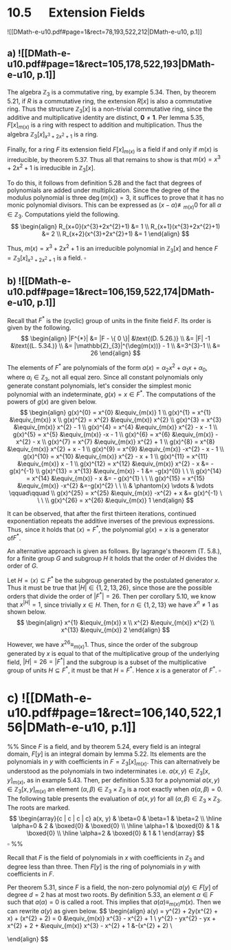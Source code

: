 
# 10.5      Extension Fields 

![[DMath-e-u10.pdf#page=1&rect=78,193,522,212|DMath-e-u10, p.1]]

## a) ![[DMath-e-u10.pdf#page=1&rect=105,178,522,193|DMath-e-u10, p.1]]

The algebra $\mathbb{Z}_{3}$ is a commutative ring, by example 5.34. Then, by theorem 5.21, if $R$ is a commutative ring, the extension $R[x]$ is also a commutative ring. Thus the structure $\mathbb{Z}_{3}[x]$ is a non-trivial commutative ring, since the additive and multiplicative identity are distinct, $\mathbf{0}\neq \mathbf{1}$. Per lemma 5.35, $F[x]_{m(x)}$ is a ring with respect to addition and multiplication. Thus the algebra $\mathbb{Z}_{3}[x]_{x^{3}+2x^{2}+1}$ is a ring.

Finally, for a ring $F$ its extension field $F[x]_{m(x)}$ is a field if and only if $m(x)$ is irreducible, by theorem 5.37. Thus all that remains to show is that $m(x) = x^{3}+2x^{2}+1$ is irreducible in $\mathbb{Z}_{3}[x]$.

To do this, it follows from definition 5.28 and the fact that degrees of polynomials are added under multiplication. Since the degree of the modulus polynomial is three $\deg(m(x))=3$, it suffices to prove that it has no monic polynomial divisors. This can be expressed as $(x-\alpha) \not\equiv_{m(x)} 0$ for all $\alpha \in \mathbb{Z}_{3}$. Computations yield the following.
$$
\begin{align}
R_{x+0}(x^{3}+2x^{2}+1) &= 1 \\
R_{x+1}(x^{3}+2x^{2}+1) &= 2 \\
R_{x+2}(x^{3}+2x^{2}+1) &= 1
\end{align}
$$

Thus, $m(x) = x^{3}+2x^{2}+1$ is an irreducible polynomial in $\mathbb{Z}_{3}[x]$ and hence $F = \mathbb{Z}_{3}[x]_{x^{3}+2x^{2}+1}$ is a field.
$\square$

<div class="page-break" style="page-break-before: always;"></div>

## b) ![[DMath-e-u10.pdf#page=1&rect=106,159,522,174|DMath-e-u10, p.1]]

Recall that $F^{*}$ is the (cyclic) group of units in the finite field $F$. Its order is given by the following.
$$
\begin{align}
|F^{*}| &= |F - \{ 0 \}| &\text{(D. 5.26.)} \\
&= |F| -1 &\text{(L. 5.34.)} \\
&= |\mathbb{Z}_{3}|^{\deg(m(x))} - 1 \\
&=3^{3}-1  \\
&= 26
\end{align}
$$

The elements of $F^{*}$ are polynomials of the form $a(x) = \alpha_{2}x^{2} + \alpha_{1}x + \alpha_{0}$, where $\alpha_{i} \in \mathbb{Z}_{3}$, not all equal zero. Since all constant polynomials only generate constant polynomials, let's consider the simplest monic polynomial with an indeterminate, $g(x) = x \in F^{*}$. The computations of the powers of $g(x)$ are given below.
$$
\begin{align}
g(x)^{0} = x^{0} &\equiv_{m(x)} 1 \\
g(x)^{1} = x^{1} &\equiv_{m(x)} x \\
g(x)^{2} = x^{2} &\equiv_{m(x)} x^{2} \\
g(x)^{3} = x^{3} &\equiv_{m(x)} x^{2} - 1 \\
g(x)^{4} = x^{4} &\equiv_{m(x)} x^{2} - x - 1 \\
g(x)^{5} = x^{5} &\equiv_{m(x)} -x - 1 \\
g(x)^{6} = x^{6} &\equiv_{m(x)} -x^{2} - x \\
g(x)^{7} = x^{7} &\equiv_{m(x)} x^{2} + 1 \\
g(x)^{8} = x^{8} &\equiv_{m(x)} x^{2} + x - 1 \\
g(x)^{9} = x^{9} &\equiv_{m(x)} -x^{2} - x - 1 \\
g(x)^{10} = x^{10} &\equiv_{m(x)} x^{2} - x + 1 \\
g(x)^{11} = x^{11} &\equiv_{m(x)} x - 1 \\
g(x)^{12} = x^{12} &\equiv_{m(x)} x^{2} - x &= - g(x)^{-1} \\
g(x)^{13} = x^{13} &\equiv_{m(x)} - 1 &= -g(x)^{0} \ \ \\
g(x)^{14} = x^{14} &\equiv_{m(x)} - x &= - g(x)^{1} \ \ \\
g(x)^{15} = x^{15} &\equiv_{m(x)} -x^{2} &=-g(x)^{2} \ \ \\
& \phantom{x} \vdots & \vdots \qquad\qquad \\
g(x)^{25} = x^{25} &\equiv_{m(x)} -x^{2} + x &= g(x)^{-1} \ \ \ \\
g(x)^{26} = x^{26} &\equiv_{m(x)} 1
\end{align}
$$

It can be observed, that after the first thirteen iterations, continued exponentiation repeats the additive inverses of the previous expressions. Thus, since it holds that $\langle x \rangle = F^{*}$, the polynomial $g(x) = x$ is a generator of$F^{*}$.

An alternative approach is given as follows. By lagrange's theorem (T. 5.8.), for a finite group $G$ and subgroup $H$ it holds that  the order of $H$ divides the order of $G$.

Let $H = \langle x \rangle \subseteq F^{*}$ be the subgroup generated by the postulated generator $x$. Thus it must be true that $|H| \in \{ 1, 2, 13, 26 \}$, since those are the possible orders that divide the order of $|F^{*}|=26$. Then per corollary 5.10, we know that $x^{|H|} = 1$, since trivially $x \in H$. Then, for $n \in \{ 1, 2, 13 \}$ we have $x^{n} \neq 1$ as shown below.
$$
\begin{align}
x^{1} &\equiv_{m(x)} x \\
x^{2} &\equiv_{m(x)} x^{2} \\
x^{13} &\equiv_{m(x)} 2
\end{align}
$$

However, we have $x^{26} \equiv_{m(x)} 1$. Thus, since the order of the subgroup generated by $x$ is equal to that of the multiplicative group of the underlying field, $|H| = 26 = |F^{*}|$ and the subgroup is a subset of the multiplicative group of units $H \subseteq F^{*}$, it must be that $H = F^{*}$. Hence $x$ is a generator of $F^{*}$.
$\square$

<div class="page-break" style="page-break-before: always;"></div>

# c) ![[DMath-e-u10.pdf#page=1&rect=106,140,522,156|DMath-e-u10, p.1]]


%%
Since $F$ is a field, and by theorem 5.24, every field is an integral domain, $F[y]$ is an integral domain by lemma 5.22. Its elements are the polynomials in $y$ with coefficients in $F = \mathbb{Z}_{3}[x]_{m(x)}$. This can alternatively be understood as the polynomials in two indeterminates i.e. $a(x,y) \in \mathbb{Z}_{3}[x, y]_{m(x)}$, as in example 5.43. Then, per definition 5.33 for a polynomial $a(x,y) \in \mathbb{Z}_{3}[x,y]_{m(x)}$ an element $(\alpha, \beta) \in \mathbb{Z}_{3} \times \mathbb{Z}_{3}$ is a root exactly when $a(\alpha, \beta) = 0$. The following table presents the evaluation of $a(x,y)$ for all $(\alpha, \beta) \in \mathbb{Z}_{3} \times \mathbb{Z}_{3}$. The roots are marked.
$$
\begin{array}{c | c | c  | c}
a(x, y) & \beta=0 & \beta=1 & \beta=2 \\
\hline
\alpha=0 & 2 & \boxed{0} & \boxed{0} \\
\hline
\alpha=1 & \boxed{0} & 1 & \boxed{0} \\
\hline
\alpha=2 & \boxed{0} & 1 & 1
\end{array}
$$
$\square$
%%



Recall that $F$ is the field of polynomials in $x$ with coefficients in $\mathbb{Z}_{3}$ and degree less than three. Then $F[y]$ is the ring of polynomials in $y$ with coefficients in $F$. 

Per theorem 5.31, since $F$ is a field, the non-zero polynomial $a(y) \in F[y]$ of degree $d=2$ has at most two roots. By definition 5.33, an element $\alpha \in F$ such that $a(\alpha) = 0$ is called a root. This implies that $a(\alpha) \equiv_{m(x)} m(x)$. Then we can rewrite $a(y)$ as given below.
$$
\begin{align}
a(y) = y^{2} + 2y(x^{2} + x) + (x^{2} + 2) = 0 &\equiv_{m(x)} x^{3} - x^{2} + 1 \\
y^{2} - yx^{2} - yx + x^{2} + 2 + &\equiv_{m(x)} x^{3} - x^{2} + 1 &-(x^{2} + 2) \\

\end{align}
$$

